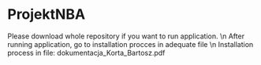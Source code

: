 # ProjektNBA
Please download whole repository if you want to run application. \n
After running application, go to installation procces in adequate file \n
Installation process in file: dokumentacja_Korta_Bartosz.pdf

